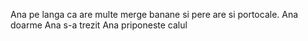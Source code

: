 Ana pe langa ca are multe merge banane si pere are si portocale.
Ana doarme
Ana s-a trezit
Ana priponeste calul
